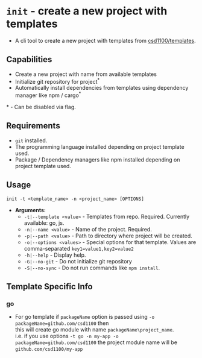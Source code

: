 # `init` - create a new project with templates
- A cli tool to create a new project with templates from [csd1100/templates](https://github.com/csd1100/templates).

## Capabilities
- Create a new project with name from available templates
- Initialize git repository for project<sup>*</sup>
- Automatically install dependencies from templates using dependency manager like npm / cargo<sup>*</sup>

\* - Can be disabled via flag.
## Requirements
- `git` installed.
- The programming language installed depending on project template used.
- Package / Dependency managers like npm installed depending on project template used.

## Usage
`init -t <template_name> -n <project_name> [OPTIONS]`

- **Arguments:**
    - `-t|--template <value>` -  Templates from repo. Required. Currently available: go, js.
    - `-n|--name <value>` -      Name of the project. Required.
    - `-p|--path <value>` -      Path to directory where project will be created.
    - `-o|--options <values>` -  Special options for that template. Values are comma-separated `key1=value1,key2=value2`
    - `-h|--help` -              Display help.
    - `-G|--no-git` -            Do not initialize git repository
    - `-S|--no-sync` -           Do not run commands like `npm install`.

## Template Specific Info
### go
- For go template if `packageName` option is passed using `-o packageName=github.com/csd1100` then  
  this will create go module with name `packageName\project_name`.  
  i.e. if you use options `-t go -n my-app -o packageName=github.com/csd1100` the project module name will be `github.com/csd1100/my-app`
